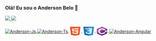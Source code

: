 ### Olá! Eu sou o Anderson Belo 👋
<div>
<a href="https://github.com/andersonnbello">
<img height="180em" src="https://github-readme-stats.vercel.app/api?username=andersonnbello&show_icons=true&theme=material-palenight">
  <img height="180em" src="https://github-readme-stats.vercel.app/api/top-langs/?username=anuraghazra&layout=compact&theme=material-palenight">
</div>  
  
<div style="display: inline_block"><br>
  <img align="center" alt="Anderson-Js" height="30" width="40" src="https://cdn.jsdelivr.net/gh/devicons/devicon/icons/javascript/javascript-original.svg">
  <img align="center" alt="Anderson-Ts" height="30" width="40" src="https://cdn.jsdelivr.net/gh/devicons/devicon/icons/typescript/typescript-original.svg">
  <img align="center" alt="Anderson-HTML" height="30" width="40" src="https://raw.githubusercontent.com/devicons/devicon/master/icons/html5/html5-original.svg">
  <img align="center" alt="Anderson-CSS" height="30" width="40" src="https://raw.githubusercontent.com/devicons/devicon/master/icons/css3/css3-original.svg">
  <img align="center" alt="Anderson-Csharp" height="30" width="40" src="https://raw.githubusercontent.com/devicons/devicon/master/icons/csharp/csharp-original.svg">
  <img align="center" alt="Anderson-Angular" height="30" width="40" src="https://cdn.jsdelivr.net/gh/devicons/devicon/icons/angularjs/angularjs-original.svg">
</div>
